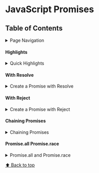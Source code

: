 
# JavaScript Promises

## Table of Contents
<details>
<summary>Page Navigation</summary>
 
* [`Quick Highlights`](#Highlights)
* [`Create a Promise with Resolve`](#With-Resolve)
* [`Create a Promise with Reject`](#With-Reject)
* [`Chaining Promises`](#Chaining-Promises)
* [`Promise.all and Promise.race`](#Promise.all-Promise.race)
</details>

#### Highlights
<details>
<summary>Quick Highlights</summary>

 * Pass a promise around like any other object
 * May or may not be obtained in the future
 * Common use case for making an ajax call

[⬆ Back to top](#table-of-contents)
</details>

#### With Resolve
<details>
<summary>Create a Promise with Resolve</summary>

 * Create a new Promise with a function that has two arguments  (resolve, reject)
 ```
 new Promise(function(resolve, reject){
   console.log("this code runs right away")
 })
 ```
 * use 'then' to handle the result of a promise 
 * You cannot cancel a promise once its being processed and you cant check on its current state either 
 * You can use setTimeout method to simulate an external service
 ```
 new Promise(function(resolve, reject){
   console.log("this code runs right away")
   setTimeout(function(){
     resolve("Nick is awesome")}, 3000);
   })
   .then(function(result){
     console.log(result)
 })
 ```
 outputs
 ```
 this code runs right away
 ---3 seconds wait---
 Nick is awesome
 ```
 [⬆ Back to top](#table-of-contents)
</details>

#### With Reject
<details>
<summary>Create a Promise with Reject</summary>

* use a 'catch' handler to define logic to be execute when errors occur 
 ```
 new Promise(function(resolve, reject){
   console.log("this code runs right away")
   setTimeout(function(){
     reject("Nick is awesome")}, 3000);
   })
   .then(function(result){
     console.log("'then' function called" + result)
  })
  .catch(function(error){
      console.log("'catch' function called" + error)
  })
 ```
 * the 'then' method takes two arguments like a promise. 1 function to be called if the promise is fulfilled and another to be called on rejection
 * both are optional
 * you can pass in a null value if you just and to specify something to be called on rejection
 ```
  new Promise(function(resolve, reject){
   console.log("this code runs right away")
   setTimeout(function(){
     reject("Nick is awesome")}, 3000);
   })
   .then(null, function(error){
     console.log("'then' function called for error" + error)
  })
 ```
 * You can create immediately rejected for resolved promises that can be useful for testing scenarios:
 ```
  var p1 = Promise.reject( 
    new Error("fail");
  )
  var p2 = Promise.resolve();
 ```
 [⬆ Back to top](#table-of-contents)
</details>

#### Chaining Promises
<details>
<summary>Chaining Promises</summary>

* Chain promises together with the 'then' method
 ```
 new Promise(function(resolve, reject){
   console.log("this code runs right away")
   setTimeout(function(){
     resolve("Nick is awesome")}, 3000);
   })
   .then(function(result){
     console.log("'then' function once" + result)
  })
  .then(function(result){
     console.log("'then' function twice" + result)
  })
  .then(function(result){
     console.log("'then' function three times" + result)
  })

 ```
 * with arrow functions
 ```
  new Promise(
    (resolve, reject) => {
     resolve("Nick is awesome")
    })
   })
   .then(res => console.log("first" + res))
   .then(res => console.log("second" + res))
   .then(err => console.log("err or error" + err))
   
 ```
 [⬆ Back to top](#table-of-contents)
</details>

#### Promise.all Promise.race
<details>
<summary>Promise.all and Promise.race</summary>

* Promise.all accepts an array of promises and waits until all have completed.
* Useful to make sure all necessary code has been completed before continuing.
* The reject method is called immediately if any of the supplied promises are rejected
 ```
 Promise.all([p1, p2, p3])
 .then(values => {
   console.log(values);
 })
 ```
 * Promise.race is like what it sounds like. You an array of promises to use the first result returned. 
 ```
 Promise.race([p1,p2,p3])
 .then( values => {
   console.log("completed" + values )
 })
 ```
 Extra Working Examples 
 ```
 cont p1 = new Promise( resolve => 
 setTimeout(() => resolve('a'), 5000))
 cont p2 = new Promise( resolve => 
 setTimeout(() => resolve('a'), 300))
 cont p3 = new Promise( resolve => 
 setTimeout(() => resolve('a'), 9000))

 Promise.all([p1, p2, p3])
 .then(res => console.log(res))

 Promise.race([p1, p2, p3])
 .then(res => console.log(res))
 ```
 Outputs
 ```
 // promise.all
 ['a', 'b', 'c']

 // promise.race
 'b'
 ```
 [⬆ Back to top](#table-of-contents)
</details>

[⬆ Back to top](#table-of-contents)